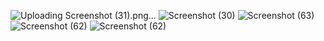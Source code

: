 ![Uploading Screenshot (31).png…]()
![Screenshot (30)](https://github.com/tanavishali/paper-rock-game/assets/110098816/06a57273-768d-4be3-abc1-4f5d58ab359c)
![Screenshot (63)](https://github.com/tanavishali/paper-rock-game/assets/110098816/df27cfe1-2d9d-4dbc-aa6c-0aa0bdf27e0c)
![Screenshot (62)](https://github.com/tanavishali/paper-rock-game/assets/110098816/8f83a1ad-8beb-4c61-8bae-04a61c9c26c5)
![Screenshot (62)](https://github.com/tanavishali/paper-rock-game/assets/110098816/a326545e-5354-4f03-a83b-404a46b8ad35)
